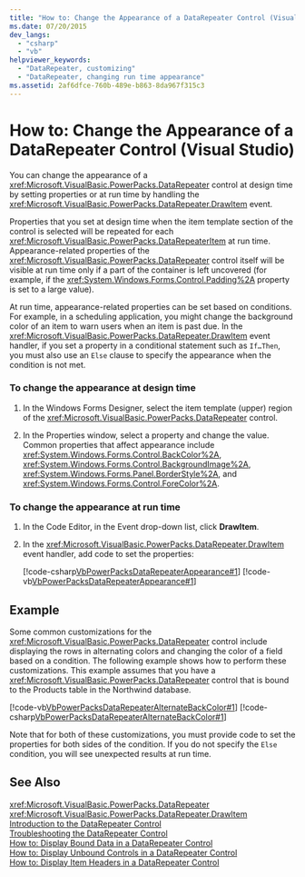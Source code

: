 ```yaml
---
title: "How to: Change the Appearance of a DataRepeater Control (Visual Studio)"
ms.date: 07/20/2015
dev_langs: 
  - "csharp"
  - "vb"
helpviewer_keywords: 
  - "DataRepeater, customizing"
  - "DataRepeater, changing run time appearance"
ms.assetid: 2af6dfce-760b-489e-b863-8da967f315c3
---
```

# How to: Change the Appearance of a DataRepeater Control (Visual Studio)
You can change the appearance of a <xref:Microsoft.VisualBasic.PowerPacks.DataRepeater> control at design time by setting properties or at run time by handling the <xref:Microsoft.VisualBasic.PowerPacks.DataRepeater.DrawItem> event.  
  
 Properties that you set at design time when the item template section of the control is selected will be repeated for each <xref:Microsoft.VisualBasic.PowerPacks.DataRepeaterItem> at run time. Appearance-related properties of the <xref:Microsoft.VisualBasic.PowerPacks.DataRepeater> control itself will be visible at run time only if a part of the container is left uncovered (for example, if the <xref:System.Windows.Forms.Control.Padding%2A> property is set to a large value).  
  
 At run time, appearance-related properties can be set based on conditions. For example, in a scheduling application, you might change the background color of an item to warn users when an item is past due. In the <xref:Microsoft.VisualBasic.PowerPacks.DataRepeater.DrawItem> event handler, if you set a property in a conditional statement such as `If…Then`, you must also use an `Else` clause to specify the appearance when the condition is not met.  
  
### To change the appearance at design time  
  
1.  In the Windows Forms Designer, select the item template (upper) region of the <xref:Microsoft.VisualBasic.PowerPacks.DataRepeater> control.  
  
2.  In the Properties window, select a property and change the value. Common properties that affect appearance include <xref:System.Windows.Forms.Control.BackColor%2A>, <xref:System.Windows.Forms.Control.BackgroundImage%2A>, <xref:System.Windows.Forms.Panel.BorderStyle%2A>, and <xref:System.Windows.Forms.Control.ForeColor%2A>.  
  
### To change the appearance at run time  
  
1.  In the Code Editor, in the Event drop-down list, click **DrawItem**.  
  
2.  In the <xref:Microsoft.VisualBasic.PowerPacks.DataRepeater.DrawItem> event handler, add code to set the properties:  
  
     [!code-csharp[VbPowerPacksDataRepeaterAppearance#1](../../../visual-basic/developing-apps/windows-forms/codesnippet/CSharp/how-to-change-the-appearance-of-a-datarepeater-control-visual-studio_1.cs)]
     [!code-vb[VbPowerPacksDataRepeaterAppearance#1](../../../visual-basic/developing-apps/windows-forms/codesnippet/VisualBasic/how-to-change-the-appearance-of-a-datarepeater-control-visual-studio_1.vb)]  
  
## Example  
 Some common customizations for the <xref:Microsoft.VisualBasic.PowerPacks.DataRepeater> control include displaying the rows in alternating colors and changing the color of a field based on a condition. The following example shows how to perform these customizations. This example assumes that you have a <xref:Microsoft.VisualBasic.PowerPacks.DataRepeater> control that is bound to the Products table in the Northwind database.  
  
 [!code-vb[VbPowerPacksDataRepeaterAlternateBackColor#1](../../../visual-basic/developing-apps/windows-forms/codesnippet/VisualBasic/how-to-change-the-appearance-of-a-datarepeater-control-visual-studio_2.vb)]
 [!code-csharp[VbPowerPacksDataRepeaterAlternateBackColor#1](../../../visual-basic/developing-apps/windows-forms/codesnippet/CSharp/how-to-change-the-appearance-of-a-datarepeater-control-visual-studio_2.cs)]  
  
 Note that for both of these customizations, you must provide code to set the properties for both sides of the condition. If you do not specify the `Else` condition, you will see unexpected results at run time.  
  
## See Also  
 <xref:Microsoft.VisualBasic.PowerPacks.DataRepeater>  
 <xref:Microsoft.VisualBasic.PowerPacks.DataRepeater.DrawItem>  
 [Introduction to the DataRepeater Control](../../../visual-basic/developing-apps/windows-forms/introduction-to-the-datarepeater-control-visual-studio.md)  
 [Troubleshooting the DataRepeater Control](../../../visual-basic/developing-apps/windows-forms/troubleshooting-the-datarepeater-control-visual-studio.md)  
 [How to: Display Bound Data in a DataRepeater Control](../../../visual-basic/developing-apps/windows-forms/how-to-display-bound-data-in-a-datarepeater-control-visual-studio.md)  
 [How to: Display Unbound Controls in a DataRepeater Control](../../../visual-basic/developing-apps/windows-forms/how-to-display-unbound-controls-in-a-datarepeater-control-visual-studio.md)  
 [How to: Display Item Headers in a DataRepeater Control](../../../visual-basic/developing-apps/windows-forms/how-to-display-item-headers-in-a-datarepeater-control-visual-studio.md)
